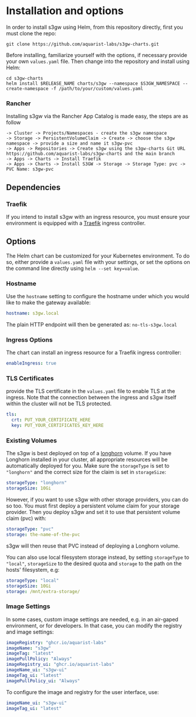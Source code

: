 # Installation and options

In order to install s3gw using Helm, from this repository directly, first you
must clone the repo:

    git clone https://github.com/aquarist-labs/s3gw-charts.git

Before installing, familiarize yourself with the options, if necessary provide
your own `values.yaml` file.
Then change into the repository and install using Helm:

    cd s3gw-charts
    helm install $RELEASE_NAME charts/s3gw --namespace $S3GW_NAMESPACE --create-namespace -f /path/to/your/custom/values.yaml

### Rancher ###

Installing s3gw via the Rancher App Catalog is made easy, the steps are as follow

    -> Cluster -> Projects/Namespaces - create the s3gw namespace
    -> Storage -> PersistentVolumeClaim -> Create -> choose the s3gw namespace -> provide a size and name it s3gw-pvc
    -> Apps -> Repositories -> Create s3gw using the s3gw-charts Git URL https://github.com/aquarist-labs/s3gw-charts and the main branch
    -> Apps -> Charts -> Install Traefik
    -> Apps -> Charts -> Install S3GW -> Storage -> Storage Type: pvc -> PVC Name: s3gw-pvc


## Dependencies

### Traefik

If you intend to install s3gw with an ingress resource, you must ensure your environment is
equipped with a [Traefik](https://helm.traefik.io/traefik) ingress controller.

## Options

The Helm chart can be customized for your Kubernetes environment. To do so,
either provide a `values.yaml` file with your settings, or set the options on
the command line directly using `helm --set key=value`.

### Hostname

Use the `hostname` setting to configure the hostname under which you would like
to make the gateway available:

```yaml
hostname: s3gw.local
```

The plain HTTP endpoint will then be generated as: `no-tls-s3gw.local`

### Ingress Options

The chart can install an ingress resource for a Traefik ingress controller:
```yaml
enableIngress: true
```

### TLS Certificates

provide the TLS certificate in the `values.yaml` file to enable TLS at the
ingress.
Note that the connection between the ingress and s3gw itself within the cluster
will not be TLS protected.

```yaml
tls:
  crt: PUT_YOUR_CERTIFICATE_HERE
  key: PUT_YOUR_CERTIFICATES_KEY_HERE
```

### Existing Volumes

The s3gw is best deployed on top of a [longhorn](https://longhorn.io) volume. If
you have Longhorn installed in your cluster, all appropriate resources will be
automatically deployed for you.
Make sure the `storageType` is set to `"longhorn"` and the correct size for the
claim is set in `storageSize`:

```yaml
storageType: "longhorn"
storageSize: 10Gi
```

However, if you want to use s3gw with other storage providers, you can do so too.
You must first deploy a persistent volume claim for your storage provider. Then
you deploy s3gw and set it to use that persistent volume claim (pvc) with:

```yaml
storageType: "pvc"
storage: the-name-of-the-pvc
```

s3gw will then reuse that PVC instead of deploying a Longhorn volume.

You can also use local filesystem storage instead, by setting `storageType` to
`"local"`, `storageSize` to the desired quota and `storage` to the path on the
hosts' filesystem, e.g:

```yaml
storageType: "local"
storageSize: 10Gi
storage: /mnt/extra-storage/
```

### Image Settings

In some cases, custom image settings are needed, e.g. in an air-gaped
environment, or for developers. In that case, you can modify the registry and
image settings:

```yaml
imageRegistry: "ghcr.io/aquarist-labs"
imageName: "s3gw"
imageTag: "latest"
imagePullPolicy: "Always"
imageRegistry_ui: "ghcr.io/aquarist-labs"
imageName_ui: "s3gw-ui"
imageTag_ui: "latest"
imagePullPolicy_ui: "Always"
```

To configure the image and registry for the user interface, use:

```yaml
imageName_ui: "s3gw-ui"
imageTag_ui: "latest"
```
